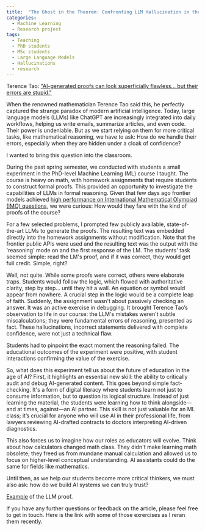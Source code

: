 ```yaml
---
title:  "The Ghost in the Theorem: Confronting LLM Hallucination in the PhD Course"
categories:
  - Machine Learning
  - Research project
tags:
  - Teaching
  - PhD students
  - MSc students
  - Large Language Models
  - Hallucinations
  - research
---
```


Terence Tao: ["AI-generated proofs can look superficially flawless... but their errors are stupid."](https://youtu.be/HUkBz-cdB-k?si=LNUc8XX5NArudERg)

When the renowned mathematician Terence Tao said this, he perfectly captured the strange paradox of modern artificial intelligence. Today, large language models (LLMs) like ChatGPT are increasingly integrated into daily workflows, helping us write emails, summarize articles, and even code. Their power is undeniable. But as we start relying on them for more critical tasks, like mathematical reasoning, we have to ask: How do we handle their errors, especially when they are hidden under a cloak of confidence?

I wanted to bring this question into the classroom.

During the past spring semester, we conducted with students a small experiment in the PhD-level Machine Learning (ML) course I taught. The course is heavy on math, with homework assignments that require students to construct formal proofs. This provided an opportunity to investigate the capabilities of LLMs in formal reasoning. Given that few days ago frontier models achieved [high performance on International Mathematical Olympiad (IMO) questions](https://deepmind.google/discover/blog/advanced-version-of-gemini-with-deep-think-officially-achieves-gold-medal-standard-at-the-international-mathematical-olympiad/), we were curious: How would they fare with the kind of proofs of the course?

For a few selected problems, I prompted few publicly available, state-of-the-art LLMs to generate the proofs. The resulting text was embedded directly into the homework assignments without modification. Note that the frontier public APIs were used and the resulting text was the output with the 'reasoning' mode on and the first response of the LM. The students' task seemed simple: read the LM's proof, and if it was correct, they would get full credit. Simple, right?

Well, not quite. While some proofs were correct, others were elaborate traps. Students would follow the logic, which flowed with authoritative clarity, step by step... until they hit a wall. An equation or symbol would appear from nowhere. A crucial step in the logic would be a complete leap of faith. Suddenly, the assignment wasn't about passively checking an answer. It was an active exercise in debugging. It brought Terence Tao’s observation to life in our course: the LLM's mistakes weren't subtle miscalculations; they were fundamental errors of reasoning, presented as fact. These hallucinations, incorrect statements delivered with complete confidence, were not just a technical flaw.

Students had to pinpoint the exact moment the reasoning failed. The educational outcomes of the experiment were positive, with student interactions confirming the value of the exercise.

So, what does this experiment tell us about the future of education in the age of AI? First, it highlights an essential new skill: the ability to critically audit and debug AI-generated content. This goes beyond simple fact-checking. It's a form of digital literacy where students learn not just to consume information, but to question its logical structure. Instead of just learning the material, the students were learning how to think alongside—and at times, against—an AI partner. This skill is not just valuable for an ML class; it’s crucial for anyone who will use AI in their professional life, from lawyers reviewing AI-drafted contracts to doctors interpreting AI-driven diagnostics.

This also forces us to imagine how our roles as educators will evolve. Think about how calculators changed math class. They didn't make learning math obsolete; they freed us from mundane manual calculation and allowed us to focus on higher-level conceptual understanding. AI assistants could do the same for fields like mathematics. 

Until then, as we help our students become more critical thinkers, we must also ask: how do we build AI systems we can truly trust?

[Example](https://uwmadison.box.com/s/dhzga31c3wogbjwiadfuadk31kvuns4m) of the LLM proof.


If you have any further questions or feedback on the article, please feel free to get in touch. Here is the link with some of those exrercises as I reran them recently. 